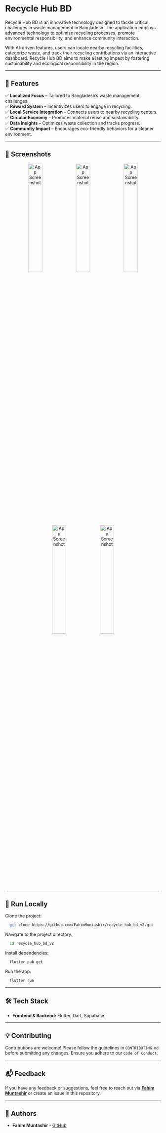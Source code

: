 # Recycle Hub BD

Recycle Hub BD is an innovative technology designed to tackle critical challenges in waste management in Bangladesh. The application employs advanced technology to optimize recycling processes, promote environmental responsibility, and enhance community interaction. 

With AI-driven features, users can locate nearby recycling facilities, categorize waste, and track their recycling contributions via an interactive dashboard. Recycle Hub BD aims to make a lasting impact by fostering sustainability and ecological responsibility in the region.

---

## 🌟 Features

✅ **Localized Focus** – Tailored to Bangladesh’s waste management challenges.  
✅ **Reward System** – Incentivizes users to engage in recycling.  
✅ **Local Service Integration** – Connects users to nearby recycling centers.  
✅ **Circular Economy** – Promotes material reuse and sustainability.  
✅ **Data Insights** – Optimizes waste collection and tracks progress.  
✅ **Community Impact** – Encourages eco-friendly behaviors for a cleaner environment.  

---

## 📸 Screenshots

<div align="center">
  <img src="https://www.fahimmuntashir.com/media/files/936c194884bfef297b985e9670d8adfc317d6ff3/12f" alt="App Screenshot" width="30%">
  <img src="https://www.fahimmuntashir.com/media/files/726575a10abafea2528e50538fc4ebdc4e3c2caf/12d/" alt="App Screenshot" width="30%">
  <img src="https://www.fahimmuntashir.com/media/files/e16c605bf87d427d2fb067c49fce3fda32a81634/12b" alt="App Screenshot" width="30%">
  <img src="https://www.fahimmuntashir.com/media/files/24dec54d13699aa2a499f1c6e9079b9e1611cf6e/12a" alt="App Screenshot" width="30%">
  <img src="https://www.fahimmuntashir.com/media/files/8b7471f4ae0bf59f5f0a425068c05d96f4801b9e/129" alt="App Screenshot" width="30%">
</div>

---

## 🚀 Run Locally

Clone the project:

```bash
  git clone https://github.com/FahimMuntashir/recycle_hub_bd_v2.git
```

Navigate to the project directory:

```bash
  cd recycle_hub_bd_v2
```

Install dependencies:

```bash
  flutter pub get
```

Run the app:

```bash
  flutter run
```

---

## 🛠 Tech Stack

- **Frontend & Backend:** Flutter, Dart, Supabase  

---

## 💡 Contributing

Contributions are welcome! Please follow the guidelines in `CONTRIBUTING.md` before submitting any changes. Ensure you adhere to our `Code of Conduct`.

---

## 📬 Feedback

If you have any feedback or suggestions, feel free to reach out via **[Fahim Muntashir](https://github.com/FahimMuntashir)** or create an issue in this repository.

---

## 👥 Authors

- **Fahim Muntashir** - [GitHub](https://github.com/FahimMuntashir)
